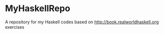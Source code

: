 # MyHaskellRepo
A repository for my Haskell codes based on http://book.realworldhaskell.org exercises
